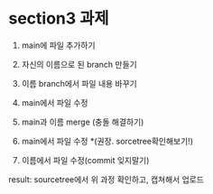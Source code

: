 # section3 과제
1. main에 파일 추가하기
2. 자신의 이름으로 된 branch 만들기

3. 이름 branch에서 파일 내용 바꾸기
4. main에서 파일 수정

5. main과 이름 merge (충돌 해결하기) 

6. main에서 파일 수정                   *(권장. sorcetree확인해보기!)
7. 이름에서 파일 수정(commit 잊지말기)

result:
    sourcetree에서 위 과정 확인하고, 캡쳐해서 업로드

